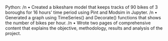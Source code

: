 Python: /n
•	Created a bikeshare model that keeps tracks of 90 bikes of 3 boroughs for 16 hours' time period using Pint and Modsim in Jupyter. /n
•	Generated a graph using TimeSeries() and Decorate() functions that shows the number of bikes per hour. /n
•	Wrote two pages of comprehensive content that explains the objective, methodology, results and analysis of the project.
